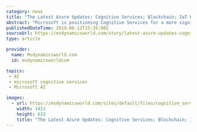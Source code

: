 ```yaml
---
category: news
title: "The Latest Azure Updates: Cognitive Services; Blockchain; IoT Hub; Optimization; Security Center; Channel announcements"
abstract: "Microsoft is positioning Cognitive Services for a more significant role in call centers, through a combination of Text Analytics APIs and Speech APIs. In a combined scenario, record calls can be converted to text with the Speech APIs and then assessed by ..."
publishedDateTime: 2019-06-12T15:35:00Z
sourceUrl: https://msdynamicsworld.com/story/latest-azure-updates-cognitive-services-blockchain-iot-hub-optimization-security-center
type: article

provider:
  name: Msdynamicsworld.com
  id: msdynamicsworldcom

topics:
 - AI
 - microsoft cognitive services
 - Microsoft AI

images:
  - url: https://msdynamicsworld.com/sites/default/files/cognitive_services_sentiment_score.png
    width: 1411
    height: 633
    title: "The Latest Azure Updates: Cognitive Services; Blockchain; IoT Hub; Optimization; Security Center; Channel announcements"
---
```

